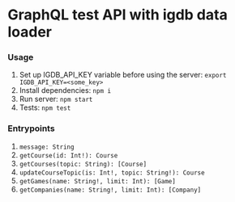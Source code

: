 # GraphQL test API with igdb data loader

### Usage
1. Set up IGDB_API_KEY variable before using the server:
`export IGDB_API_KEY=<some_key>`
2. Install dependencies: `npm i`
3. Run server: `npm start`
4. Tests: `npm test`

### Entrypoints
1. `message: String`
2. `getCourse(id: Int!): Course`
3. `getCourses(topic: String): [Course]`
4. `updateCourseTopic(is: Int!, topic: String!): Course`
5. `getGames(name: String!, limit: Int): [Game]`
6. `getCompanies(name: String!, limit: Int): [Company]`
